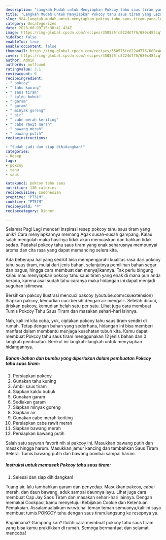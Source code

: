 ```yaml
---
description: "Langkah Mudah untuk Menyiapkan Pokcoy tahu saus tiram yang Lezat, Mantap"
title: "Langkah Mudah untuk Menyiapkan Pokcoy tahu saus tiram yang Lezat, Mantap"
slug: 984-langkah-mudah-untuk-menyiapkan-pokcoy-tahu-saus-tiram-yang-lezat-mantap
category: Uncategorized
date: 2023-06-09T15:30:41.424Z
image: https://img-global.cpcdn.com/recipes/350575fc8224d776/680x482cq70/pokcoy-tahu-saus-tiram-foto-resep-utama.jpg
hideToc: false
enableToc: true
enableTocContent: false
thumbnail: https://img-global.cpcdn.com/recipes/350575fc8224d776/680x482cq70/pokcoy-tahu-saus-tiram-foto-resep-utama.jpg
cover: https://img-global.cpcdn.com/recipes/350575fc8224d776/680x482cq70/pokcoy-tahu-saus-tiram-foto-resep-utama.jpg
author: Admin
authorAv: notfound
ratingvalue: 3.1
reviewcount: 9
recipeingredient:
- " pokcoy"
- " tahu kuning"
- " saus tiram"
- " kaldu bubuk"
- " garam"
- " garam"
- " minyak goreng"
- " air"
- " cabe merah keriting"
- " cabe rawit merah"
- " bawang merah"
- " bawang putih"
recipeinstructions:

- "Sudah jadi dan siap dihidangkan!"
categories:
- Resep
tags:
- pokcoy
- tahu
- saus

katakunci: pokcoy tahu saus 
nutrition: 130 calories
recipecuisine: Indonesian
preptime: "PT31M"
cooktime: "PT57M"
recipeyield: "4"
recipecategory: Dinner

---
```



Selamat Pagi Lagi mencari inspirasi resep pokcoy tahu saus tiram yang unik? Cara menyiapkannya memang Agak susah-susah gampang. Kalau salah mengolah maka hasilnya tidak akan memuaskan dan bahkan tidak sedap. Padahal pokcoy tahu saus tiram yang enak seharusnya mempunyai aroma dan cita rasa yang dapat memancing selera kita.


Ada beberapa hal yang sedikit bisa mempengaruhi kualitas rasa dari pokcoy tahu saus tiram, mulai dari jenis bahan, selanjutnya pemilihan bahan segar dan bagus, hingga cara membuat dan menyajikannya. Tak perlu bingung kalau mau menyiapkan pokcoy tahu saus tiram yang enak di mana pun anda berada, karena asal sudah tahu caranya maka hidangan ini dapat menjadi suguhan istimewa.

Bersihkan pakcoy Ilustrasi mencuci pakcoy (youtube.com/csuextension) Siapkan pakcoy, kemudian cuci bersih dengan air mengalir. Setelah dicuci, tiriskan pakcoy, kemudian belah satu per satu. Lihat juga cara membuat Tumis Pokcoy Tahu Saus Tiram dan masakan sehari-hari lainnya.


Nah, kali ini kita coba, yuk, ciptakan pokcoy tahu saus tiram sendiri di rumah. Tetap dengan bahan yang sederhana, hidangan ini bisa memberi manfaat dalam membantu menjaga kesehatan tubuh kita. Kamu dapat membuat Pokcoy tahu saus tiram menggunakan 12 jenis bahan dan 0 langkah pembuatan. Berikut ini langkah-langkah untuk menyiapkan hidangannya.

<!--inarticleads1-->

##### Bahan-bahan dan bumbu yang diperlukan dalam pembuatan Pokcoy tahu saus tiram:

1. Persiapkan  pokcoy
1. Gunakan  tahu kuning
1. Ambil  saus tiram
1. Siapkan  kaldu bubuk
1. Gunakan  garam
1. Sediakan  garam
1. Siapkan  minyak goreng
1. Siapkan  air
1. Gunakan  cabe merah keriting
1. Persiapkan  cabe rawit merah
1. Siapkan  bawang merah
1. Persiapkan  bawang putih


Salah satu sayuran favorit nih si pakcoy ini. Masukkan bawang putih dan masak hingga harum. Masukkan jamur kancing dan tambahkan Saus Tiram Selera. Tumis bawang putih dan bawang bombai sampai harum. 

<!--inarticleads2-->

##### Instruksi untuk memasak Pokcoy tahu saus tiram:


1. Selesai dan siap dihidangkan!

Tuang air, lalu tambahkan garam dan penyedap. Masukkan pakcoy, cabai merah, dan daun bawang, aduk sampai daunnya layu. Lihat juga cara membuat Cap Jay Saos Tiram dan masakan sehari-hari lainnya. Dengan memakai Cookpad, kamu menyetujui Kebijakan Cookie dan Ketentuan Pemakaian. Assalamualaikum wr.wb.hai teman teman semuanya,kali ini saya membuat tumis POKCOY tahu dengan saus tiram.langsung ke resepnya ya. 

Bagaimana? Gampang kan? Itulah cara membuat pokcoy tahu saus tiram yang bisa kamu praktikkan di rumah. Semoga bermanfaat dan selamat mencoba!
